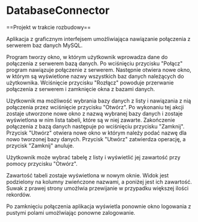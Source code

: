 # DatabaseConnector

==Projekt w trakcie rozbudowy==

Aplikacja z graficznym interfejsem umożliwiająca nawiązanie 
połączenia z serwerem baz danych MySQL.

Program tworzy okno, w którym użytkownik wprowadza dane do
połączenia z serwerem bazą danych. Po wciśnięciu przycisku 
"Połącz" program nawiązuje połączenie z serwerem. Następnie
otwiera nowe okno, w którym są wyświetlone nazwy wszystkich 
baz danych należących do użytkownika. Wciśnięcie przycisku
"Rozłącz" powoduje przerwanie połączenia z serwerem i 
zamknięcie okna z bazami danych.

Użytkownik ma możliwość wybrania bazy danych z listy i nawiązania
z nią połączenia przez wciśnięcie przycisku "Otwórz". Po wykonaniu
tej akcji zostaje utworzone nowe okno z nazwą wybranej bazy danych i 
zostaje wyświetlona w nim lista tabeli, które są w niej zawarte. 
Zakończenie połączenia z bazą danych następuje po wciśnięciu przycisku
"Zamknij". Przycisk "Utwórz" otwiera nowe okno w którym należy podać
nazwę dla nowo tworzonej bazy danych. Przycisk "Utwórz" zatwierdza operację,
a przycisk "Zamknij" anuluje.

Użytkownik może wybrać tabelę z listy i wyświetlić jej zawartość przy
pomocy przycisku "Otwórz".

Zawartość tabeli zostaje wyświetlona w nowym oknie. Widok jest 
podzielony na kolumny zwieńczone nazwami, a poniżej jest ich 
zawartość. Suwak z prawej strony umożlwia przewijanie w przypadku
większej ilości rekordów.

Po zamknięciu połączenia aplikacja wyświetla ponownie okno logowania
z pustymi polami umożlwiając ponowne zalogowanie.
